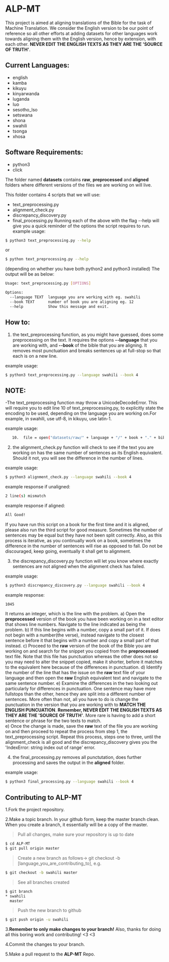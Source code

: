 # ALP-MT
This project is aimed at aligning translations of the Bible for the task of Machine Translation. 
We consider the English version to be our point of reference so all other efforts at adding datasets for other languages work towards aligning them with the English version, hence by extension, with each other.
**NEVER EDIT THE ENGLISH TEXTS AS THEY ARE THE 'SOURCE OF TRUTH'**.

## Current Languages:
* english
* kamba
* kikuyu
* kinyarwanda
* luganda
* luo
* sesotho_lso
* setswana
* shona
* swahili
* tsonga
* xhosa

## Software Requirements:
* python3
* click

The folder named **datasets** contains **raw**, **preprocessed** and **aligned** folders where different versions of the files we are working on will live.

This folder contains 4 scripts that we will use:
* text_preprocessing.py
* alignment_check.py
* discrepancy_discovery.py
* final_processing.py
Running each of the above with the flag --help will give you a quick reminder of the options the script requires to run.
example usage:
```sh
$ python3 text_preprocessing.py --help 
```
or 
```sh
$ python text_preprocessing.py --help 
```
(depending on whether you have both python2 and python3 installed)
The output will be as below: 
```sh
Usage: text_preprocessing.py [OPTIONS]

Options:
  --language TEXT  language you are working with eg. swahili
  --book TEXT      number of book you are aligning eg. 12
  --help           Show this message and exit.
```

## How to:
1. the text_preprocessing function, as you might have guessed, does some preprocessing on the text. It requires the options **--language** that you are working with, and **--book** of the bible that you are aligning. It removes most punctuation and breaks sentences up at full-stop so that each is on a new line. 

example usage: 
```sh
$ python3 text_preprocessing.py --language swahili --book 4
```
## NOTE:
-The text_preprocessing function may throw a UnicodeDecodeError. This will require you to edit line 10 of text_preprocessing.py, to explicitly state the encoding to be used, depending on the language you are working on.For example, in swahili, use utf-8, in kikuyu, use latin-1.

example usage:
```sh
   10.  file = open("datasets/raw/" + language + "/" + book + "." + bible_dictionaries.languages[language][book] + ".txt", "r",encoding="latin-1").read()

```
2. the alignment_check.py function will check to see if the text you are working on has the same number of sentences as its English equivalent. Should it not, you will see the difference in the number of lines. 

example usage:
```sh
$ python3 alignment_check.py --language swahili --book 4
```
example response if unaligned:
```sh
2 line(s) mismatch
```
example response if aligned:
```sh
All Good!
```
If you have run this script on a book for the first time and it is aligned, please also run the third script for good measure. Sometimes the number of sentences may be equal but they have not been split correctly.
Also, as this process is iterative, as you continually work on a book, sometimes the difference in the number of sentences will rise as opposed to fall. Do not be discouraged, keep going, eventually it shall get to alignment.

3. the discrepancy_discovery.py function will let you know where exactly sentences are not aligned when the alignment check has failed.

example usage:
```sh
$ python3 discrepancy_discovery.py --language swahili --book 4
```
example response:
```sh
1045
```
It returns an integer, which is the line with the problem. 
a) Open the **preprocessed** version of the book you have been working on in a text editor that shows line numbers.
Navigate to the line indicated as being the problem. 
b) If this line begins with a number, copy a small part of it. If does not begin with a number(the verse), instead navigate to the closest sentence before it that begins with a number and copy a small part of that instead.
c) Proceed to the **raw** version of the book of the Bible you are working on and search for the snippet you copied from the **preprocessed** text file. Note that this file has punctuation whereas the other does not so you may need to alter the snippet copied, make it shorter, before it matches to the equivalent here because of the differences in punctuation.
d) Identify the number of the line that has the issue on the **raw** text file of your language and then open the **raw** English equivalent text and navigate to the same sentence number. 
e) Examine the differences in the two looking out particularly for differences in punctuation. 
One sentence may have more fullstops than the other, hence they are split into a different number of sentences. More often than not, all you have to do is change the punctuation in the version that you are working with to **MATCH THE ENGLISH PUNCUATION**.
**Remember, NEVER EDIT THE ENGLISH TEXTS AS THEY ARE THE 'SOURCE OF TRUTH'**.
More rare is having to add a short sentence or phrase for the two texts to match.  
e) Once the change is made, save the **raw** text of the file you are working on and then proceed to repeat the process from step 1, the text_preprocessing script. Repeat this process, steps one to three, until the alignment_check is all good and the discrepancy_discovery gives you the 'IndexError: string index out of range' error.

4. the final_processing.py removes all punctutation, does further processing and saves the output in the **aligned** folder.

example usage:
```sh
$ python3 final_processing.py --language swahili --book 4
```

## Contributing to ALP-MT
1.Fork the project repository.

2.Make a topic branch. In your github form, keep the master branch clean. When you create a branch, it essentially will be a copy of the master.

>Pull all changes, make sure your repository is up to date

```sh
$ cd ALP-MT
$ git pull origin master
```

>Create a new branch as follows-> git checkout -b [language_you_are_contributing_to], e.g.

```sh
$ git checkout -b swahili master
```

>See all branches created

```sh
$ git branch
* swahili
  master
```

>Push the new branch to github

```sh
$ git push origin -u swahili
```

3.**Remember to only make changes to your branch!**
Also, thanks for doing all this boring work and contributing! <3 <3

4.Commit the changes to your branch.

5.Make a pull request to the **ALP-MT** Repo.

